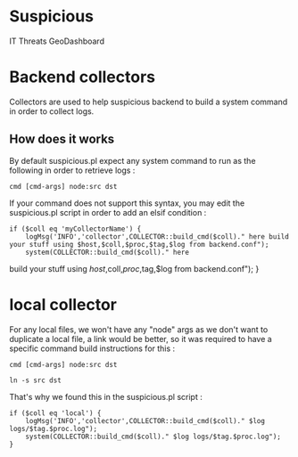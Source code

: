 # Suspicious

IT Threats GeoDashboard

# Backend collectors

Collectors are used to help suspicious backend to build a system command
in order to collect logs.

## How does it works

By default suspicious.pl expect any system command to run as the
following in order to retrieve logs :

	cmd [cmd-args] node:src dst

If your command does not support this syntax, you may edit the
suspicious.pl script in order to add an elsif condition :

	if ($coll eq 'myCollectorName') {
		logMsg('INFO','collector',COLLECTOR::build_cmd($coll)." here build your stuff using $host,$coll,$proc,$tag,$log from backend.conf");
		system(COLLECTOR::build_cmd($coll)." here
build your stuff using $host,$coll,$proc,$tag,$log from backend.conf");
	}

# local collector

For any local files, we won't have any "node" args as we don't want to
duplicate a local file, a link would be better, so it was required to have
a specific command build instructions for this :

	cmd [cmd-args] node:src dst

	ln -s src dst

That's why we found this in the suspicious.pl script :

	if ($coll eq 'local') {
		logMsg('INFO','collector',COLLECTOR::build_cmd($coll)." $log logs/$tag.$proc.log");
		system(COLLECTOR::build_cmd($coll)." $log logs/$tag.$proc.log");
	}

